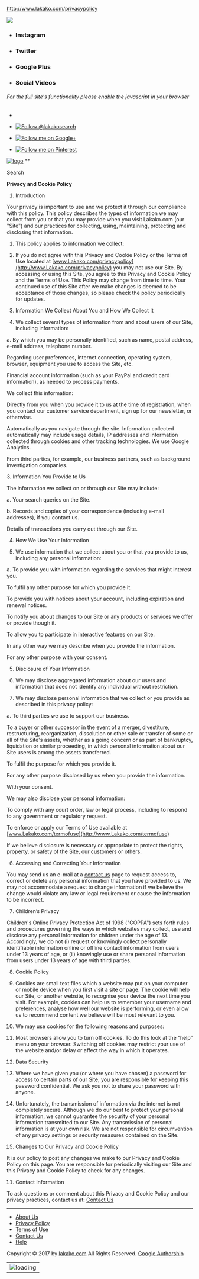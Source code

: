 http://www.lakako.com/privacypolicy

![](http://b.scorecardresearch.com/p?c1=2&c2=17791318&cv=2.0&cj=1)
<span class="icon-bar"></span><span class="icon-bar"></span><span class="icon-bar"></span>
-   <a href="/tag" class="main-menu-items"></a>

    ### Instagram

-   <a href="/twitter/search" class="main-menu-items"></a>

    ### Twitter

-   <a href="/googleplus/search" class="main-menu-items"></a>

    ### Google Plus

-   <a href="/socialvideo/search" class="main-menu-items"></a>

    ### Social Videos

###### For the full site's functionality please enable the javascript in your browser

-   

-   [<img src="http://www.lakako.com/img/social_buttons/TW.png" alt="Follow @lakakosearch" class="googlePlusFollowButton" />](https://twitter.com/lakakosearch "Follow @lakakosearch")

-   [<img src="http://www.lakako.com/img/social_buttons/GP.png" alt="Follow me on Google+" class="googlePlusFollowButton" />](https://plus.google.com/117697634084762622022 "Follow me on Google+")

-   [<img src="http://www.lakako.com/img/social_buttons/pint.png" alt="Follow me on Pinterest" class="googlePlusFollowButton" />](http://pinterest.com/lakakosearch/ "Follow me on Pinterest")

[<img src="http://www.lakako.com/img/LakakoLogo.jpg" alt="logo" class="search-small-logo" />](http://www.lakako.com)
<span class="add-on">**</span>

Search

**Privacy and Cookie Policy**

1. <span class="font1">Introduction</span>

Your privacy is important to use and we protect it through our compliance with this policy. This policy describes the types of information we may collect from you or that you may provide when you visit Lakako.com (our "Site") and our practices for collecting, using, maintaining, protecting and disclosing that information.

1.  This policy applies to information we collect:
2.  If you do not agree with this Privacy and Cookie Policy or the Terms of Use located at [www.Lakako.com/privacypolicy](http://www.Lakako.com/privacypolicy) you may not use our Site. By accessing or using this Site, you agree to this Privacy and Cookie Policy and the Terms of Use. This Policy may change from time to time. Your continued use of this Site after we make changes is deemed to be acceptance of those changes, so please check the policy periodically for updates.

2. <span class="font1">Information We Collect About You and How We Collect It</span>

1.  We collect several types of information from and about users of our Site, including information:

a. By which you may be personally identified, such as name, postal address, e-mail address, telephone number.

Regarding user preferences, internet connection, operating system, browser, equipment you use to access the Site, etc.

Financial account information (such as your PayPal and credit card information), as needed to process payments.

We collect this information:

Directly from you when you provide it to us at the time of registration, when you contact our customer service department, sign up for our newsletter, or otherwise.

Automatically as you navigate through the site. Information collected automatically may include usage details, IP addresses and information collected through cookies and other tracking technologies. We use Google Analytics.

From third parties, for example, our business partners, such as background investigation companies.

3.<span class="font1"> Information You Provide to Us</span>

The information we collect on or through our Site may include:

a. Your search queries on the Site.

b. Records and copies of your correspondence (including e-mail addresses), if you contact us.

Details of transactions you carry out through our Site.

4. <span class="font1">How We Use Your Information</span>

1.  We use information that we collect about you or that you provide to us, including any personal information:

a. To provide you with information regarding the services that might interest you.

To fulfil any other purpose for which you provide it.

To provide you with notices about your account, including expiration and renewal notices.

To notify you about changes to our Site or any products or services we offer or provide though it.

To allow you to participate in interactive features on our Site.

In any other way we may describe when you provide the information.

For any other purpose with your consent.

5. <span class="font1">Disclosure of Your Information</span>

1.  We may disclose aggregated information about our users and information that does not identify any individual without restriction.
2.  We may disclose personal information that we collect or you provide as described in this privacy policy:

a. To third parties we use to support our business.

To a buyer or other successor in the event of a merger, divestiture, restructuring, reorganization, dissolution or other sale or transfer of some or all of the Site's assets, whether as a going concern or as part of bankruptcy, liquidation or similar proceeding, in which personal information about our Site users is among the assets transferred.

To fulfil the purpose for which you provide it.

For any other purpose disclosed by us when you provide the information.

With your consent.

We may also disclose your personal information:

To comply with any court order, law or legal process, including to respond to any government or regulatory request.

To enforce or apply our Terms of Use available at [www.Lakako.com/termofuse](http://www.Lakako.com/termofuse)

If we believe disclosure is necessary or appropriate to protect the rights, property, or safety of the Site, our customers or others.

6. <span class="font1">Accessing and Correcting Your Information</span>

You may send us an e-mail at a [contact us](http://www.lakako.com/contactus) page to request access to, correct or delete any personal information that you have provided to us. We may not accommodate a request to change information if we believe the change would violate any law or legal requirement or cause the information to be incorrect.

7. <span class="font1">Children’s Privacy</span>

Children's Online Privacy Protection Act of 1998 ("COPPA") sets forth rules and procedures governing the ways in which websites may collect, use and disclose any personal information for children under the age of 13. Accordingly, we do not (i) request or knowingly collect personally identifiable information online or offline contact information from users under 13 years of age, or (ii) knowingly use or share personal information from users under 13 years of age with third parties.

8. <span class="font1">Cookie Policy </span>

1.  Cookies are small text files which a website may put on your computer or mobile device when you first visit a site or page. The cookie will help our Site, or another website, to recognise your device the next time you visit. For example, cookies can help us to remember your username and preferences, analyse how well our website is performing, or even allow us to recommend content we believe will be most relevant to you.
2.  We may use cookies for the following reasons and purposes:
3.  Most browsers allow you to turn off cookies. To do this look at the “help” menu on your browser. Switching off cookies may restrict your use of the website and/or delay or affect the way in which it operates.

9. <span class="font1">Data Security</span>

1.  Where we have given you (or where you have chosen) a password for access to certain parts of our Site, you are responsible for keeping this password confidential. We ask you not to share your password with anyone.
2.  Unfortunately, the transmission of information via the internet is not completely secure. Although we do our best to protect your personal information, we cannot guarantee the security of your personal information transmitted to our Site. Any transmission of personal information is at your own risk. We are not responsible for circumvention of any privacy settings or security measures contained on the Site.

10. <span class="font1">Changes to Our Privacy and Cookie Policy</span>

It is our policy to post any changes we make to our Privacy and Cookie Policy on this page. You are responsible for periodically visiting our Site and this Privacy and Cookie Policy to check for any changes.

11. <span class="font1">Contact Information</span>

To ask questions or comment about this Privacy and Cookie Policy and our privacy practices, contact us at: [Contact Us](http://www.lakako.com/contactus)

------------------------------------------------------------------------

-   [About Us](http://www.lakako.com/aboutus)
-   [Privacy Policy](http://www.lakako.com/privacypolicy)
-   [Terms of Use](http://www.lakako.com/termofuse)
-   [Contact Us](http://www.lakako.com/contactus)
-   [Help](http://www.lakako.desk.com)

Copyright © 2017 by [lakako.com](http://www.lakako.com)
All Rights Reserved.
<a href="https://plus.google.com/117697634084762622022?rel=author" class="muted">Google Authorship</a>

|                                                       |
|-------------------------------------------------------|
| ![loading](http://www.lakako.com/img/ajax-loader.gif) |


